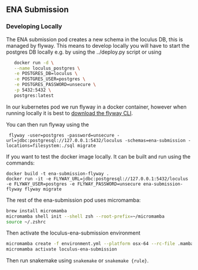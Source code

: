 ## ENA Submission

### Developing Locally

The ENA submission pod creates a new schema in the loculus DB, this is managed by flyway. This means to develop locally you will have to start the postgres DB locally e.g. by using the ../deploy.py script or using

```sh
   docker run -d \
   --name loculus_postgres \
   -e POSTGRES_DB=loculus \
   -e POSTGRES_USER=postgres \
   -e POSTGRES_PASSWORD=unsecure \
   -p 5432:5432 \
   postgres:latest
```

In our kubernetes pod we run flyway in a docker container, however when running locally it is best to [download the flyway CLI](https://documentation.red-gate.com/fd/command-line-184127404.html).

You can then run flyway using the

```
 flyway -user=postgres -password=unsecure -url=jdbc:postgresql://127.0.0.1:5432/loculus -schemas=ena-submission -locations=filesystem:./sql migrate
```

If you want to test the docker image locally. It can be built and run using the commands:

```
docker build -t ena-submission-flyway .
docker run -it -e FLYWAY_URL=jdbc:postgresql://127.0.0.1:5432/loculus -e FLYWAY_USER=postgres -e FLYWAY_PASSWORD=unsecure ena-submission-flyway flyway migrate
```

The rest of the ena-submission pod uses micromamba:

```bash
brew install micromamba
micromamba shell init --shell zsh --root-prefix=~/micromamba
source ~/.zshrc
```

Then activate the loculus-ena-submission environment

```bash
micromamba create -f environment.yml --platform osx-64 --rc-file .mambarc
micromamba activate loculus-ena-submission
```

Then run snakemake using `snakemake` or `snakemake {rule}`.
